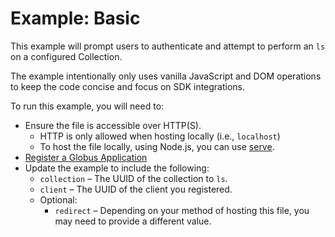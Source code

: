 # Example: Basic

This example will prompt users to authenticate and attempt to perform an `ls` on a configured Collection.

The example intentionally only uses vanilla JavaScript and DOM operations to keep the code concise and focus on SDK integrations.

To run this example, you will need to:

- Ensure the file is accessible over HTTP(S).
  - HTTP is only allowed when hosting locally (i.e., `localhost`)
  - To host the file locally, using Node.js, you can use [serve](https://github.com/vercel/serve).
- [Register a Globus Application](https://docs.globus.org/api/auth/developer-guide/#developing-apps)
- Update the example to include the following:
  - `collection` – The UUID of the collection to `ls`.
  - `client` – The UUID of the client you registered.
  - Optional:
    - `redirect` – Depending on your method of hosting this file, you may need to provide a different value.
